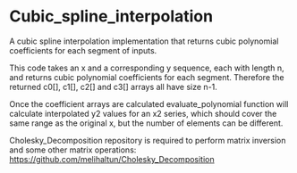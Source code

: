 # Cubic_spline_interpolation
A cubic spline interpolation implementation that returns cubic polynomial coefficients for each segment of inputs.

This code takes an x and a corresponding y sequence, each with length n, and returns cubic polynomial coefficients for each segment. Therefore the returned c0[], c1[], c2[] and c3[] arrays all have size n-1.

Once the coefficient arrays are calculated evaluate_polynomial function will calculate interpolated y2 values for an x2 series, which should cover the same range as the original x, but the number of elements can be different. 

Cholesky_Decomposition repository is required to perform matrix inversion and some other matrix operations:
https://github.com/melihaltun/Cholesky_Decomposition
